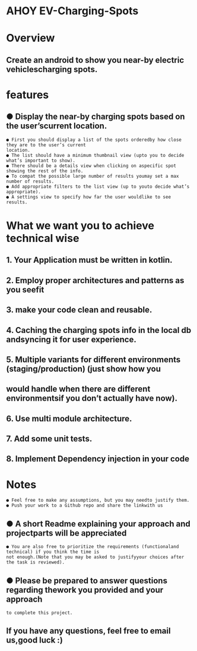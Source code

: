 # AHOY EV-Charging-Spots

# Overview

## Create an android to show you near-by electric vehiclescharging spots.

# features

## ● Display the near-by charging spots based on the user’scurrent location.

```
● First you should display a list of the spots orderedby how close they are to the user’s current
location.
● The list should have a minimum thumbnail view (upto you to decide what’s important to show).
● There should be a details view when clicking on aspecific spot showing the rest of the info.
● To compat the possible large number of results youmay set a max number of results.
● Add appropriate filters to the list view (up to youto decide what’s appropriate).
● A settings view to specify how far the user wouldlike to see results.
```
# What we want you to achieve technical wise

## 1. Your Application must be written in kotlin.

## 2. Employ proper architectures and patterns as you seefit

## 3. make your code clean and reusable.

## 4. Caching the charging spots info in the local db andsyncing it for user experience.

## 5. Multiple variants for different environments (staging/production) (just show how you

## would handle when there are different environmentsif you don’t actually have now).

## 6. Use multi module architecture.

## 7. Add some unit tests.

## 8. Implement Dependency injection in your code

# Notes

```
● Feel free to make any assumptions, but you may needto justify them.
● Push your work to a Github repo and share the linkwith us
```
## ● A short Readme explaining your approach and projectparts will be appreciated

```
● You are also free to prioritize the requirements (functionaland technical) if you think the time is
not enough.(Note that you may be asked to justifyyour choices after the task is reviewed).
```
## ● Please be prepared to answer questions regarding thework you provided and your approach

```
to complete this project.
```
## If you have any questions, feel free to email us,good luck :)


